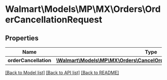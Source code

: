 # Walmart\Models\MP\MX\Orders\OrderCancellationRequest

## Properties

Name | Type | Description | Notes
------------ | ------------- | ------------- | -------------
**orderCancellation** | [**\Walmart\Models\MP\MX\Orders\CancelOrderLinesRequestOrderCancellation**](CancelOrderLinesRequestOrderCancellation.md) |  | [optional]


[[Back to Model list]](./) [[Back to API list]](../../../../../README.md#supported-apis) [[Back to README]](../../../../../README.md)
